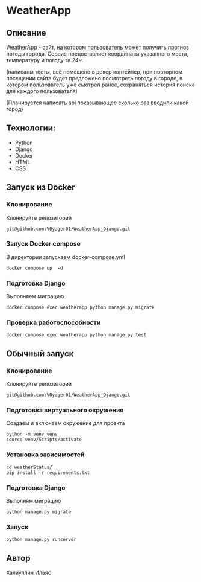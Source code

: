 # WeatherApp
## Описание
WeatherApp - сайт, на котором пользователь может получить прогноз погоды города.
Сервис предоставляет координаты указанного места, температуру и погоду за 24ч.

(написаны тесты, всё помещено в докер контейнер, при повторном посещении сайта будет предложено посмотреть погоду в городе, в котором пользователь уже смотрел ранее, сохраняться история поиска для каждого пользователя)

(Планируется написать api показывающее сколько раз вводили какой город)
## Технологии:
* Python
* Django
* Docker
* HTML
* CSS

## Запуcк из Docker 
### Клонирование
Клонируйте репозиторий
```
git@github.com:V0yager01/WeatherApp_Django.git
```
### Запуск Docker compose 
В директории запускаем docker-compose.yml
```
docker compose up  -d
```
### Подготовка Django
Выполняeм миграцию
```
docker compose exec weatherapp python manage.py migrate
```
### Проверка работоспособности 
```
docker compose exec weatherapp python manage.py test
```

## Обычный запуск
### Клонирование
Клонируйте репозиторий
```
git@github.com:V0yager01/WeatherApp_Django.git
```
### Подготовка виртуального окружения
Создаем и включаем окружение для проекта
```
python -m venv venv
source venv/Scripts/activate
```
### Установка зависимостей
```
cd weatherStatus/
pip install -r requirements.txt
```
### Подготовка Django
Выполням миграцию
```
python manage.py migrate
```
### Запуск
```
python manage.py runserver
```

## Автор
Халиуллин Ильяс
